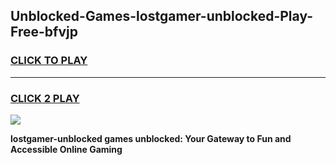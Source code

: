
## Unblocked-Games-lostgamer-unblocked-Play-Free-bfvjp
<h3>
<a href="https://premium76.site?title=lostgamer-unblocked&ref=23A">CLICK TO PLAY</a></h3>
<hr>

<h3>
<a href="https://premium76.site?title=lostgamer-unblocked&ref=23A">CLICK 2 PLAY</a>
  
</h3>

<a href="https://premium76.site?title=lostgamer-unblocked&ref=23A"><img src="https://clearcache.store/games.png"></a>


**lostgamer-unblocked games unblocked: Your Gateway to Fun and Accessible Online Gaming**
